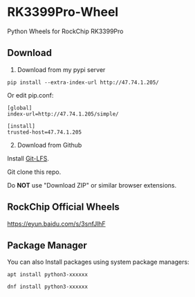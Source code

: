 # RK3399Pro-Wheel
Python Wheels for RockChip RK3399Pro


## Download
1. Download from my pypi server

 `pip install --extra-index-url http://47.74.1.205/`
 
 Or edit pip.conf:
```
[global]
index-url=http://47.74.1.205/simple/

[install]
trusted-host=47.74.1.205
```

2. Download from Github

 Install [Git-LFS](https://git-lfs.github.com/).
 
 Git clone this repo.
 
 Do **NOT** use "Download ZIP" or similar browser extensions.


## RockChip Official Wheels
https://eyun.baidu.com/s/3snfJlhF


## Package Manager
You can also Install packages using system package managers:

`apt install python3-xxxxxx`

`dnf install python3-xxxxxx`
